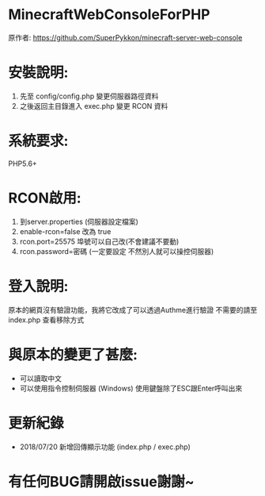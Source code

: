 # MinecraftWebConsoleForPHP
原作者: https://github.com/SuperPykkon/minecraft-server-web-console

# 安裝說明:
1. 先至 config/config.php 變更伺服器路徑資料
2. 之後返回主目錄進入 exec.php 變更 RCON 資料

# 系統要求:
PHP5.6+

# RCON啟用:
1. 到server.properties (伺服器設定檔案)
2. enable-rcon=false 改為 true
3. rcon.port=25575 埠號可以自己改(不會建議不要動)
4. rcon.password=密碼 (一定要設定 不然別人就可以操控伺服器)

# 登入說明:
原本的網頁沒有驗證功能，我將它改成了可以透過Authme進行驗證
不需要的請至 index.php 查看移除方式

# 與原本的變更了甚麼:
- 可以讀取中文
- 可以使用指令控制伺服器 (Windows) 使用鍵盤除了ESC跟Enter呼叫出來

# 更新紀錄
- 2018/07/20 
  新增回傳顯示功能 (index.php / exec.php)

# 有任何BUG請開啟issue謝謝~
